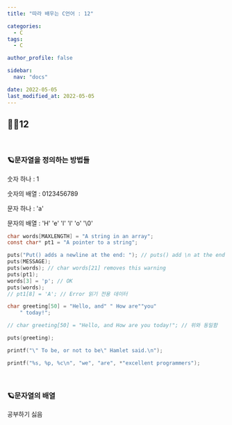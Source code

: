 ```yaml
---
title: "따라 배우는 C언어 : 12"

categories:
  - C
tags:
  - C

author_profile: false

sidebar:
  nav: "docs"

date: 2022-05-05
last_modified_at: 2022-05-05
---
```


## 🙇‍♀️12

<br>

### 🪐문자열을 정의하는 방법들

숫자 하나 : 1

숫자의 배열 : 0123456789

문자 하나 : 'a'

문자의 배열 : 'H' 'e' 'l' 'l' 'o' '\0'

```c
char words[MAXLENGTH] = "A string in an array";
const char* pt1 = "A pointer to a string";

puts("Put() adds a newline at the end: "); // puts() add \n at the end
puts(MESSAGE);
puts(words); // char words[21] removes this warning
puts(pt1);
words[3] = 'p'; // OK
puts(words);
// pt1[8] = 'A'; // Error 읽기 전용 데이터

char greeting[50] = "Hello, and" " How are""you"
	" today!";

// char greeting[50] = "Hello, and How are you today!"; // 위와 동일함

puts(greeting);

printf("\" To be, or not to be\" Hamlet said.\n");

printf("%s, %p, %c\n", "we", "are", *"excellent programmers");

```

<br>

### 🪐문자열의 배열


공부하기 싫음
